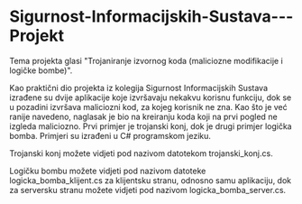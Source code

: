 Sigurnost-Informacijskih-Sustava---Projekt
==========================================

Tema projekta glasi "Trojaniranje izvornog koda (maliciozne modifikacije i logičke bombe)".

Kao praktični dio projekta iz kolegija Sigurnost Informacijskih Sustava izrađene su dvije aplikacije koje izvršavaju nekakvu korisnu funkciju, dok se u pozadini izvršava maliciozni kod, za kojeg korisnik ne zna. Kao što je već ranije navedeno, naglasak je bio na kreiranju koda koji na prvi pogled ne izgleda maliciozno. Prvi primjer je trojanski konj, dok je drugi primjer logička bomba. Primjeri su izrađeni u C# programskom jeziku.

Trojanski konj možete vidjeti pod nazivom datotekom trojanski_konj.cs.

Logičku bombu možete vidjeti pod nazivom datoteke logicka_bomba_klijent.cs za klijentsku stranu, odnosno samu aplikaciju,
dok za serversku stranu možete vidjeti pod nazivom logicka_bomba_server.cs.
